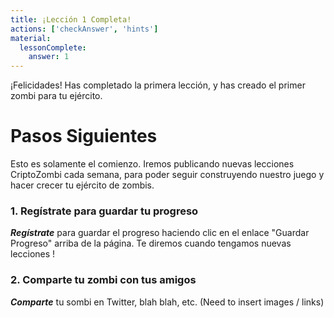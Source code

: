 ```yaml
---
title: ¡Lección 1 Completa!
actions: ['checkAnswer', 'hints']
material:
  lessonComplete:
    answer: 1
---
```


¡Felicidades! Has completado la primera lección, y has creado el primer zombi para tu ejército.

# Pasos Siguientes

Esto es solamente el comienzo. Iremos publicando nuevas lecciones CriptoZombi cada semana, para poder seguir construyendo nuestro juego y hacer crecer tu ejército de zombis.

### 1. Regístrate para guardar tu progreso

**_Regístrate_** para guardar el progreso haciendo clic en el enlace "Guardar Progreso" arriba de la página. Te diremos cuando tengamos nuevas lecciones !

### 2. Comparte tu zombi con tus amigos

**_Comparte_** tu sombi en Twitter, blah blah, etc. (Need to insert images / links)

